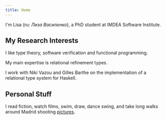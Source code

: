 ```yaml
---
title: Home
---
```


I'm Lisa (ru: _Лиза Василенко_), a PhD student at IMDEA Software Institute.

## My Research Interests

I like type theory, software verification and functional programming.
 
My main expertise is relational refinement types.

I work with Niki Vazou and Gilles Barthe on the implementation of a relational type system for Haskell.

## Personal Stuff

I read fiction, watch films, swim, draw, dance swing, and take long walks around Madrid shooting [pictures](/gallery.html).
